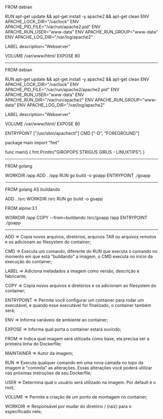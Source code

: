 FROM debian

RUN apt-get update && apt-get install -y apache2 && apt-get clean
ENV APACHE_LOCK_DIR="/var/lock"
ENV APACHE_PID_FILE="/var/run/apache2.pid"
ENV APACHE_RUN_USER="www-data"
ENV APACHE_RUN_GROUP="www-data"
ENV APACHE_LOG_DIR="/var/log/apache2"

LABEL description="Webserver"

VOLUME /var/www/html/
EXPOSE 80

---

FROM debian

RUN apt-get update && apt-get install -y apache2 && apt-get clean
ENV APACHE_LOCK_DIR="/var/lock"
ENV APACHE_PID_FILE="/var/run/apache2/apache2.pid"
ENV APACHE_RUN_USER="www-data"
ENV APACHE_RUN_DIR="/var/run/apache2"
ENV APACHE_RUN_GROUP="www-data"
ENV APACHE_LOG_DIR="/var/log/apache2"

LABEL description="Webserver"

VOLUME /var/www/html/
EXPOSE 80

ENTRYPOINT ["/usr/sbin/apachectl"]
CMD ["-D", "FOREGROUND"]

package main
import "fmt"

func main() {
	fmt.Println("GIROPOPS STRIGUS GIRUS - LINUXTIPS")
}

---

FROM golang

WORKDIR /app
ADD . /app
RUN go build -o goapp
ENTRYPOINT ./goapp

---

FROM golang AS buildando

ADD . /src
WORKDIR /src
RUN go build -o goapp


FROM alpine:3.1

WORKDIR /app
COPY --from=buildando /src/goapp /app
ENTRYPOINT ./goapp

---

ADD => Copia novos arquivos, diretórios, arquivos TAR ou arquivos remotos e os adicionam ao filesystem do container;

CMD => Executa um comando, diferente do RUN que executa o comando no momento em que está "buildando" a imagem, o CMD executa no início da execução do container;

LABEL => Adiciona metadados a imagem como versão, descrição e fabricante;

COPY => Copia novos arquivos e diretórios e os adicionam ao filesystem do container;

ENTRYPOINT => Permite você configurar um container para rodar um executável, e quando esse executável for finalizado, o container também será;

ENV => Informa variáveis de ambiente ao container;

EXPOSE => Informa qual porta o container estará ouvindo;

FROM => Indica qual imagem será utilizada como base, ela precisa ser a primeira linha do Dockerfile;

MAINTAINER => Autor da imagem;

RUN => Executa qualquer comando em uma nova camada no topo da imagem e "commita" as alterações. Essas alterações você poderá utilizar nas próximas instruções de seu Dockerfile;

USER => Determina qual o usuário será utilizado na imagem. Por default é o root;

VOLUME => Permite a criação de um ponto de montagem no container;

WORKDIR => Responsável por mudar do diretório / (raiz) para o especificado nele;
